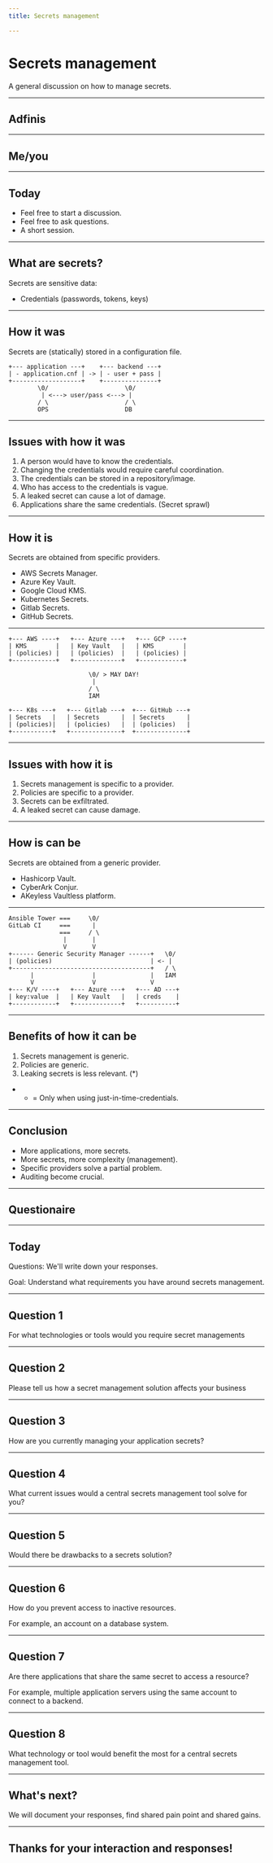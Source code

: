 ```yaml
---
title: Secrets management

---
```


# Secrets management

A general discussion on how to manage secrets.

---

## Adfinis

---

## Me/you

---

## Today

- Feel free to start a discussion.
- Feel free to ask questions.
- A short session.

---

## What are secrets?

Secrets are sensitive data:

- Credentials (passwords, tokens, keys)

---

## How it was

Secrets are (statically) stored in a configuration file.

```text
+--- application ---+    +--- backend ---+
| - application.cnf | -> | - user + pass |
+-------------------+    +---------------+
        \0/                     \0/
         | <---> user/pass <---> |
        / \                     / \
        OPS                     DB
```

----

## Issues with how it was

1. A person would have to know the credentials.
2. Changing the credentials would require careful coordination.
3. The credentials can be stored in a repository/image.
4. Who has access to the credentials is vague.
5. A leaked secret can cause a lot of damage.
6. Applications share the same credentials. (Secret sprawl)

---

## How it is

Secrets are obtained from specific providers.

- AWS Secrets Manager.
- Azure Key Vault.
- Google Cloud KMS.
- Kubernetes Secrets.
- Gitlab Secrets.
- GitHub Secrets.

----

```text
+--- AWS ----+   +--- Azure ---+   +--- GCP ----+
| KMS        |   | Key Vault   |   | KMS        |
| (policies) |   | (policies)  |   | (policies) |
+------------+   +-------------+   +------------+

                      \0/ > MAY DAY!
                       |
                      / \
                      IAM

+--- K8s ---+   +--- Gitlab ---+  +--- GitHub ---+
| Secrets   |   | Secrets      |  | Secrets      |
| (policies)|   | (policies)   |  | (policies)   |
+-----------+   +--------------+  +--------------+
```

----

## Issues with how it is

1. Secrets management is specific to a provider.
2. Policies are specific to a provider.
3. Secrets can be exfiltrated.
4. A leaked secret can cause damage.

---

## How is can be

Secrets are obtained from a generic provider.

- Hashicorp Vault.
- CyberArk Conjur.
- AKeyless Vaultless platform.

----

```text
Ansible Tower ===     \0/
GitLab CI     ===      |
              ===     / \
               |       |
               V       V
+------ Generic Security Manager ------+   \0/
| (policies)                           | <- |
+--------------------------------------+   / \
      |                |               |   IAM
      V                V               V
+--- K/V ----+   +--- Azure ---+   +--- AD ---+
| key:value  |   | Key Vault   |   | creds    |
+------------+   +-------------+   +----------+
```

----

## Benefits of how it can be

1. Secrets management is generic.
2. Policies are generic.
4. Leaking secrets is less relevant. (*)

- * = Only when using just-in-time-credentials.

---

## Conclusion

- More applications, more secrets.
- More secrets, more complexity (management).
- Specific providers solve a partial problem.
- Auditing become crucial.

---

## Questionaire

---

## Today

Questions: We'll write down your responses.

Goal: Understand what requirements you have around secrets management.

---

## Question 1

For what technologies or tools would you require secret managements

---

## Question 2

Please tell us how a secret management solution affects your business

---

## Question 3

How are you currently managing your application secrets?

---

## Question 4

What current issues would a central secrets management tool solve for you?

---

## Question 5

Would there be drawbacks to a secrets solution?

---

## Question 6

How do you prevent access to inactive resources.

For example, an account on a database system.

---

## Question 7

Are there applications that share the same secret to access a resource?

For example, multiple application servers using the same account to connect to a backend.

---

## Question 8

What technology or tool would benefit the most for a central secrets management tool.

---

## What's next?

We will document your responses, find shared pain point and shared gains.

---

## Thanks for your interaction and responses!
